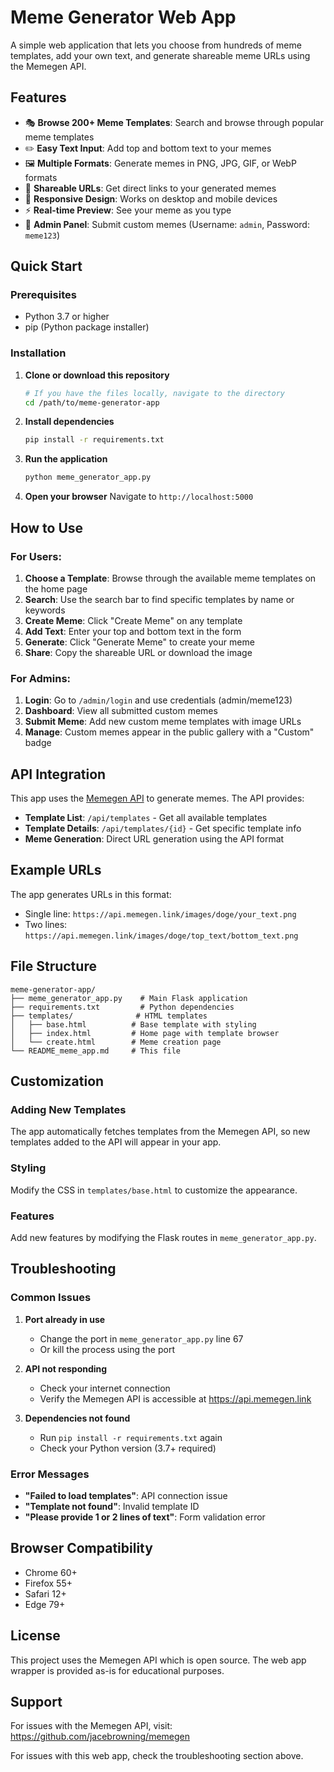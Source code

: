 # Meme Generator Web App

A simple web application that lets you choose from hundreds of meme templates, add your own text, and generate shareable meme URLs using the Memegen API.

## Features

- 🎭 **Browse 200+ Meme Templates**: Search and browse through popular meme templates
- ✏️ **Easy Text Input**: Add top and bottom text to your memes
- 🖼️ **Multiple Formats**: Generate memes in PNG, JPG, GIF, or WebP formats
- 🔗 **Shareable URLs**: Get direct links to your generated memes
- 📱 **Responsive Design**: Works on desktop and mobile devices
- ⚡ **Real-time Preview**: See your meme as you type
- 👑 **Admin Panel**: Submit custom memes (Username: `admin`, Password: `meme123`)

## Quick Start

### Prerequisites

- Python 3.7 or higher
- pip (Python package installer)

### Installation

1. **Clone or download this repository**
   ```bash
   # If you have the files locally, navigate to the directory
   cd /path/to/meme-generator-app
   ```

2. **Install dependencies**
   ```bash
   pip install -r requirements.txt
   ```

3. **Run the application**
   ```bash
   python meme_generator_app.py
   ```

4. **Open your browser**
   Navigate to `http://localhost:5000`

## How to Use

### For Users:
1. **Choose a Template**: Browse through the available meme templates on the home page
2. **Search**: Use the search bar to find specific templates by name or keywords
3. **Create Meme**: Click "Create Meme" on any template
4. **Add Text**: Enter your top and bottom text in the form
5. **Generate**: Click "Generate Meme" to create your meme
6. **Share**: Copy the shareable URL or download the image

### For Admins:
1. **Login**: Go to `/admin/login` and use credentials (admin/meme123)
2. **Dashboard**: View all submitted custom memes
3. **Submit Meme**: Add new custom meme templates with image URLs
4. **Manage**: Custom memes appear in the public gallery with a "Custom" badge

## API Integration

This app uses the [Memegen API](https://api.memegen.link/) to generate memes. The API provides:

- **Template List**: `/api/templates` - Get all available templates
- **Template Details**: `/api/templates/{id}` - Get specific template info
- **Meme Generation**: Direct URL generation using the API format

## Example URLs

The app generates URLs in this format:
- Single line: `https://api.memegen.link/images/doge/your_text.png`
- Two lines: `https://api.memegen.link/images/doge/top_text/bottom_text.png`

## File Structure

```
meme-generator-app/
├── meme_generator_app.py    # Main Flask application
├── requirements.txt         # Python dependencies
├── templates/              # HTML templates
│   ├── base.html          # Base template with styling
│   ├── index.html         # Home page with template browser
│   └── create.html        # Meme creation page
└── README_meme_app.md     # This file
```

## Customization

### Adding New Templates
The app automatically fetches templates from the Memegen API, so new templates added to the API will appear in your app.

### Styling
Modify the CSS in `templates/base.html` to customize the appearance.

### Features
Add new features by modifying the Flask routes in `meme_generator_app.py`.

## Troubleshooting

### Common Issues

1. **Port already in use**
   - Change the port in `meme_generator_app.py` line 67
   - Or kill the process using the port

2. **API not responding**
   - Check your internet connection
   - Verify the Memegen API is accessible at https://api.memegen.link

3. **Dependencies not found**
   - Run `pip install -r requirements.txt` again
   - Check your Python version (3.7+ required)

### Error Messages

- **"Failed to load templates"**: API connection issue
- **"Template not found"**: Invalid template ID
- **"Please provide 1 or 2 lines of text"**: Form validation error

## Browser Compatibility

- Chrome 60+
- Firefox 55+
- Safari 12+
- Edge 79+

## License

This project uses the Memegen API which is open source. The web app wrapper is provided as-is for educational purposes.

## Support

For issues with the Memegen API, visit: https://github.com/jacebrowning/memegen

For issues with this web app, check the troubleshooting section above. 
